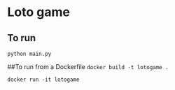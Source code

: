 # Loto game
## To run
`python main.py`

##To run from a Dockerfile
`docker build -t lotogame .`

`docker run -it lotogame`

